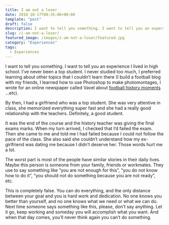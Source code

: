 ```yaml
---
title: I am not a loser
date: 2018-10-17T00:35:06+00:00
template: "post"
draft: false
description: I want to tell you something. I want to tell you an experience I lived in high school. I’ve never been a top student. I never studied too much, I preferred learning about other topics that I couldn’t learn there (I build a football blog with my friends, I learned how to use Photoshop to make photomontages, I wrote for an online newspaper called Vavel about football history moments…etc).
slug: /i-am-not-a-loser/
featured_image: /images/i-am-not-a-loser/featured.jpg
category: "Experiences"
tags:
  - Experiences
---
```


I want to tell you something. I want to tell you an experience I lived in high school. I’ve never been a top student. I never studied too much, I preferred learning about other topics that I couldn’t learn there (I build a football blog with my friends, I learned how to use Photoshop to make photomontages, I wrote for an online newspaper called Vavel about [football history moments](https://www.vavel.com/es/futbol-internacional/2011/08/12/premier-league/12120.html) …etc).

By then, I had a girlfriend who was a top student. She was very attentive in class, she memorized everything super fast and she had a really good relationship with the teachers. Definitely, a good student.

It was the end of the course and the history teacher was giving the final exams marks. When my turn arrived, I checked that I’d failed the exam. Then she came to me and told me I had failed because I could not follow the pace of the class. She also said she couldn’t understand how my ex-girlfriend was dating me because I didn’t deserve her. Those words hurt me a lot.

The worst part is most of the people have similar stories in their daily lives. Maybe this person is someone from your family, friends or workmates. They use to say something like “you are not enough for this”, “you do not know how to do it”, “you should not do something because you are not ready”, etc.

This is completely false. You can do everything, and the only distance between your goal and you is hard work and dedication. No one knows you better than yourself, and no one knows what we need or what we can do. Next time someone says something like this, please, don’t say anything. Let it go, keep working and someday you will accomplish what you want. And when that day comes, you’ll never think again you can’t do something.
